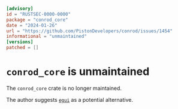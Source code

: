 ```toml
[advisory]
id = "RUSTSEC-0000-0000"
package = "conrod_core"
date = "2024-01-26"
url = "https://github.com/PistonDevelopers/conrod/issues/1454"
informational = "unmaintained"
[versions]
patched = []
```

# `conrod_core` is unmaintained

The `conrod_core` crate is no longer maintained.

The author suggests [`egui`](https://crates.io/crates/egui) as a potential alternative.